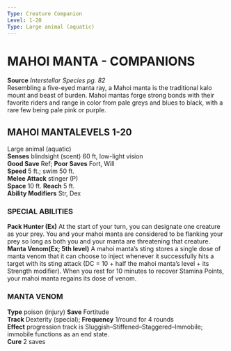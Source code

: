 ```yaml
---
Type: Creature Companion
Level: 1-20
Type: Large animal (aquatic)  
---
```

# MAHOI MANTA - COMPANIONS

**Source** _Interstellar Species pg. 82_  
Resembling a five-eyed manta ray, a Mahoi manta is the traditional kalo mount and beast of burden. Mahoi mantas forge strong bonds with their favorite riders and range in color from pale greys and blues to black, with a rare few being pale pink or purple.

## MAHOI MANTALEVELS 1-20

Large animal (aquatic)  
**Senses** blindsight (scent) 60 ft, low-light vision  
**Good Save** Ref; **Poor Saves** Fort, Will  
**Speed** 5 ft.; swim 50 ft.  
**Melee Attack** stinger (P)  
**Space** 10 ft. **Reach** 5 ft.  
**Ability Modifiers** Str, Dex  

### SPECIAL ABILITIES

**Pack Hunter (Ex)** At the start of your turn, you can designate one creature as your prey. You and your mahoi manta are considered to be flanking your prey so long as both you and your manta are threatening that creature.  
**Manta Venom(Ex; 5th level)** A mahoi manta’s sting stores a single dose of manta venom that it can choose to inject whenever it successfully hits a target with its sting attack (DC = 10 + half the mahoi manta’s level + its Strength modifier). When you rest for 10 minutes to recover Stamina Points, your mahoi manta regains its dose of venom.

### MANTA VENOM

**Type** poison (injury) **Save** Fortitude  
**Track** Dexterity (special); **Frequency** 1/round for 4 rounds  
**Effect** progression track is Sluggish–Stiffened–Staggered–Immobile; immobile functions as an end state.  
**Cure** 2 saves
